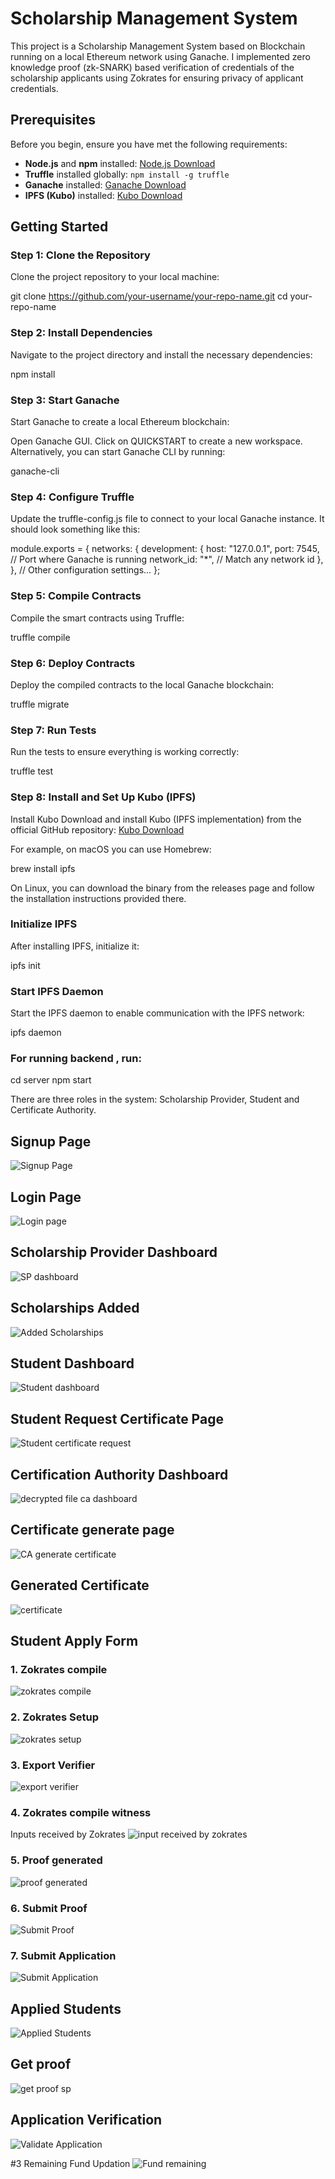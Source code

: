# Scholarship Management System

This project is a Scholarship Management System based on Blockchain running on a local Ethereum network using Ganache. I implemented zero knowledge proof
 (zk-SNARK) based verification of credentials of the scholarship applicants using Zokrates for ensuring privacy of applicant credentials.

## Prerequisites

Before you begin, ensure you have met the following requirements:

- **Node.js** and **npm** installed: [Node.js Download](https://nodejs.org/)
- **Truffle** installed globally: `npm install -g truffle`
- **Ganache** installed: [Ganache Download](https://www.trufflesuite.com/ganache)
- **IPFS (Kubo)** installed: [Kubo Download](https://github.com/ipfs/kubo)
  
## Getting Started

### Step 1: Clone the Repository

Clone the project repository to your local machine:

git clone https://github.com/your-username/your-repo-name.git
cd your-repo-name

### Step 2: Install Dependencies
Navigate to the project directory and install the necessary dependencies:

npm install

### Step 3: Start Ganache
Start Ganache to create a local Ethereum blockchain:

Open Ganache GUI.
Click on QUICKSTART to create a new workspace.
Alternatively, you can start Ganache CLI by running:

ganache-cli

### Step 4: Configure Truffle
Update the truffle-config.js file to connect to your local Ganache instance. It should look something like this:

module.exports = {
  networks: {
    development: {
      host: "127.0.0.1",
      port: 7545, // Port where Ganache is running
      network_id: "*", // Match any network id
    },
  },
  // Other configuration settings...
};

### Step 5: Compile Contracts
Compile the smart contracts using Truffle:

truffle compile

### Step 6: Deploy Contracts
Deploy the compiled contracts to the local Ganache blockchain:

truffle migrate

### Step 7: Run Tests
Run the tests to ensure everything is working correctly:

truffle test

### Step 8: Install and Set Up Kubo (IPFS)
Install Kubo
Download and install Kubo (IPFS implementation) from the official GitHub repository:
[Kubo Download](https://github.com/ipfs/kubo)

For example, on macOS you can use Homebrew:

brew install ipfs

On Linux, you can download the binary from the releases page and follow the installation instructions provided there.

### Initialize IPFS
After installing IPFS, initialize it:

ipfs init

### Start IPFS Daemon
Start the IPFS daemon to enable communication with the IPFS network:

ipfs daemon

### For running backend , run:

cd server
npm start 

There are three roles in the system: Scholarship Provider, Student and Certificate Authority.

## Signup Page
![Signup Page](https://github.com/user-attachments/assets/d72e3579-445a-4b06-b8e3-1844994aa688)

## Login Page
![Login page](https://github.com/user-attachments/assets/27b5d5ce-f693-4e00-9cbf-338c1b321d8f)

## Scholarship Provider Dashboard
![SP dashboard](https://github.com/user-attachments/assets/20322e3b-d7bb-4728-95e8-854fd6598642)

## Scholarships Added
![Added Scholarships](https://github.com/user-attachments/assets/1dc82121-474c-487d-9e3f-d4a4fb8da52b)

## Student Dashboard
![Student dashboard](https://github.com/user-attachments/assets/004e251e-a6fe-4086-a0aa-2f51e33999c4)

## Student Request Certificate Page
![Student certificate request ](https://github.com/user-attachments/assets/7d60eba8-68e1-44c9-b930-e079e4872fe9)

## Certification Authority Dashboard
![decrypted file ca dashboard](https://github.com/user-attachments/assets/6ffa2f92-0fe5-4188-8dc2-cf216e43aaef)

## Certificate generate page
![CA generate certificate](https://github.com/user-attachments/assets/09308dce-1945-4ae9-9273-5224f497719a)

## Generated Certificate
![certificate](https://github.com/user-attachments/assets/3f9013fb-bdd9-48d8-a6d3-448113d0b354)

## Student Apply Form
### 1. Zokrates compile
   ![zokrates compile](https://github.com/user-attachments/assets/c7360f01-17b1-4c2c-a8cd-f01b5a08448a)

### 2. Zokrates Setup
   ![zokrates setup](https://github.com/user-attachments/assets/53f2a57a-70f6-4cce-b9e2-10b5f72629a6)

### 3. Export Verifier
   ![export verifier](https://github.com/user-attachments/assets/7794ff3c-84e5-4eeb-9523-3db8bdb77573)

### 4. Zokrates compile witness
   Inputs received by Zokrates 
![input received by zokrates](https://github.com/user-attachments/assets/a6042255-729d-4cb6-be59-4e5e07e97483)

### 5. Proof generated
   ![proof generated ](https://github.com/user-attachments/assets/c57ff470-ff38-4eea-bd7a-75f4bbdfcb05)

### 6. Submit Proof
![Submit Proof](https://github.com/user-attachments/assets/a57b6b12-4587-4e2b-a7d9-d7f1047010b3)

### 7. Submit Application
   ![Submit Application](https://github.com/user-attachments/assets/651bed7b-2d9a-43b4-ad52-2a7e70afbc17)

## Applied Students
![Applied Students](https://github.com/user-attachments/assets/fa49b2c3-cf39-49d8-a0e2-de092c3656bd)

## Get proof 
![get proof sp](https://github.com/user-attachments/assets/67940dce-f32e-4680-a633-b463f2f395a9)

## Application Verification
![Validate Application](https://github.com/user-attachments/assets/24177e27-0aa6-4672-b6b5-26de1bf712cc)

#3 Remaining Fund Updation
![Fund remaining](https://github.com/user-attachments/assets/3d84f17f-89b3-4efc-9280-f76dcd15afe9)






 









